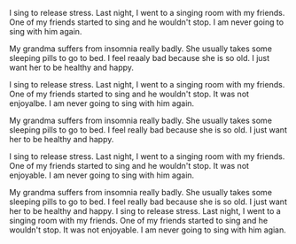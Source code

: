 I sing to release stress. Last night, I went to a singing room with my friends. One of my friends started to sing and he wouldn't stop. I am never going to sing with him again.

My grandma suffers from insomnia really badly. She usually takes some sleeping pills to go to bed. I feel reaaly bad because she is so old. I just want her to be healthy and happy.

I sing to release stress. Last night, I went to a singing room with my friends. One of my friends started to sing and he wouldn't stop. It was not enjoyalbe. I am never going to sing with him again.


My grandma suffers from insomnia really badly. She usually takes some sleeping pills to go to bed. I feel really bad because she is so old. I just want her to be healthy and happy.

I sing to release stress. Last night, I went to a singing room with my friends. One of my friends started to sing and he wouldn't stop. It was not enjoyable. I am never going to sing with him again.

My grandma suffers from insomnia really badly. She usually takes some sleeping pills to go to bed. I feel really bad because she is so old. I just want her to be healthy and happy.
I sing to release stress. Last night, I went to a singing room with my friends. One of my friends started to sing and he wouldn't stop. It was not enjoyable. I am never going to sing with him agian. 







